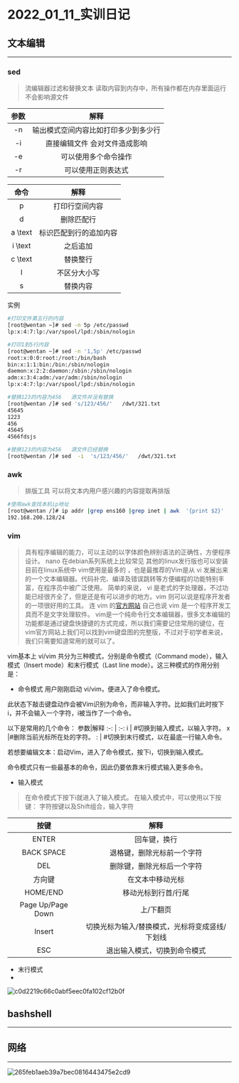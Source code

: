 <div style='display: none'>
  Date: 2022-01-11 09:48:06
  LastEditors: gyg
  LastEditTime: 2022-01-15 20:09:03
  FilePath: \test\6_2022_01_11_train.mm_20220114201240.md
</div>

# 2022_01_11_实训日记

## 文本编辑

---

### sed

>流编辑器过滤和替换文本
读取内容到内存中，所有操作都在内存里面运行 不会影响源文件

| 参数  |                 解释                 |
| :---: | :----------------------------------: |
|  -n   | 输出模式空间内容比如打印多少到多少行 |
|  -i   |    直接编辑文件  会对文件造成影响    |
|  -e   |         可以使用多个命令操作         |
|  -r   |          可以使用正则表达式          |

|   命令   |          解释          |
| :------: | :--------------------: |
|    p     |     打印行空间内容     |
|    d     |       删除匹配行       |
| a  \text | 标识匹配到行的追加内容 |
| i  \text |        之后追加        |
| c  \text |        替换整行        |
|    I     |      不区分大小写      |
|    s     |        替换内容        |

实例

```bash
#打印文件第五行的内容
[root@wentan ~]# sed -n 5p /etc/passwd
lp:x:4:7:lp:/var/spool/lpd:/sbin/nologin

#打印1到5行内容
[root@wentan ~]# sed -n '1,5p' /etc/passwd
root:x:0:0:root:/root:/bin/bash
bin:x:1:1:bin:/bin:/sbin/nologin
daemon:x:2:2:daemon:/sbin:/sbin/nologin
adm:x:3:4:adm:/var/adm:/sbin/nologin
lp:x:4:7:lp:/var/spool/lpd:/sbin/nologin

#替换123的内容为456   源文件并没有替换
[root@wentan /]# sed 's/123/456/'   /dwt/321.txt
45645
1223
456
45645
4566fdsjs

#替换123的内容为456   源文件已经替换
[root@wentan /]# sed  -i  's/123/456/'   /dwt/321.txt
```

### awk

>排版工具 可以将文本内用户感兴趣的内容提取再排版

```bash
#使用awk查找本机ip地址
[root@wentan /]# ip addr |grep ens160 |grep inet | awk  '{print $2}' 
192.168.200.128/24
```

### vim

>具有程序编辑的能力，可以主动的以字体颜色辨别语法的正确性，方便程序设计。
nano 在debian系列系统上比较常见 其他的linux发行版也可以安装
目前在linux系统中 vim使用是最多的 ，也是最推荐的Vim是从 vi 发展出来的一个文本编辑器。代码补完、编译及错误跳转等方便编程的功能特别丰富，在程序员中被广泛使用。
简单的来说， vi 是老式的字处理器，不过功能已经很齐全了，但是还是有可以进步的地方。vim 则可以说是程序开发者的一项很好用的工具。
连 vim 的[官方网站](http://www.vim.org) 自己也说 vim 是一个程序开发工具而不是文字处理软件。
vim是一个纯命令行文本编辑器，很多文本编辑的功能都是通过键盘快捷键的方式完成，所以我们需要记住常用的键位，在vim官方网站上我们可以找到vim键盘图的完整版，不过对于初学者来说，我们只需要知道常用的就可以了。

vim基本上 vi/vim 共分为三种模式，分别是命令模式（Command mode），输入模式（Insert mode）和末行模式（Last line mode）。这三种模式的作用分别是：

- 命令模式
用户刚刚启动 vi/vim，便进入了命令模式。

此状态下敲击键盘动作会被Vim识别为命令，而非输入字符。比如我们此时按下i，并不会输入一个字符，i被当作了一个命令。

以下是常用的几个命令：
参数|解释
:-: | :-:
i    | #切换到输入模式，以输入字符。
x     |#删除当前光标所在处的字符。
:    | #切换到末行模式，以在最底一行输入命令。

若想要编辑文本：启动Vim，进入了命令模式，按下i，切换到输入模式。

命令模式只有一些最基本的命令，因此仍要依靠末行模式输入更多命令。

- 输入模式

>在命令模式下按下i就进入了输入模式。
在输入模式中，可以使用以下按键：
字符按键以及Shift组合，输入字符

按键|解释
:-: | :-:
ENTER|回车键，换行
BACK SPACE|退格键，删除光标前一个字符
DEL|删除键，删除光标后一个字符
方向键|在文本中移动光标
HOME/END|移动光标到行首/行尾
Page Up/Page Down|上/下翻页
Insert|切换光标为输入/替换模式，光标将变成竖线/下划线
ESC|退出输入模式，切换到命令模式

- 末行模式
- 

![c0d2219c66c0abf5eec0fa102cf12b0f](https://s2.loli.net/2022/01/14/U3YdEIas7L91SGC.png)

## bashshell

---

## 网络

---

![265feb1aeb39a7bec0816443475e2cd9](https://s2.loli.net/2022/01/14/NGnjlRQJv6Udp2f.png)
 